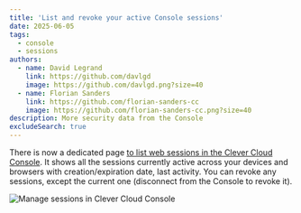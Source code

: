 ```yaml
---
title: 'List and revoke your active Console sessions'
date: 2025-06-05
tags:
  - console
  - sessions
authors:
  - name: David Legrand
    link: https://github.com/davlgd
    image: https://github.com/davlgd.png?size=40
  - name: Florian Sanders
    link: https://github.com/florian-sanders-cc
    image: https://github.com/florian-sanders-cc.png?size=40
description: More security data from the Console
excludeSearch: true
---
```


There is now a dedicated page [to list web sessions in the Clever Cloud Console](https://console.clever-cloud.com/users/me/session-tokens). It shows all the sessions currently active across your devices and browsers with creation/expiration date, last activity. You can revoke any sessions, except the current one (disconnect from the Console to revoke it).

![Manage sessions in Clever Cloud Console](/images/console-sessions.webp)
